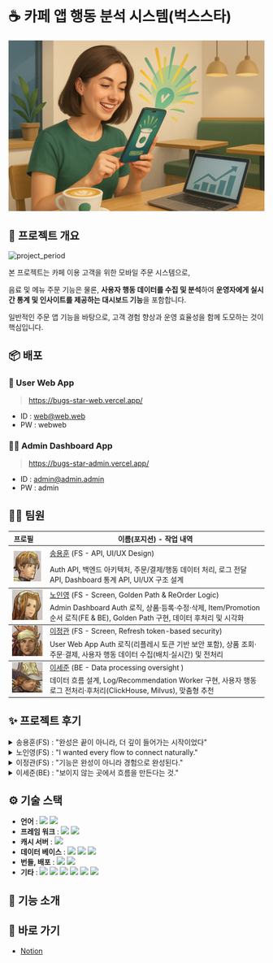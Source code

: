# ☕️ 카페 앱 행동 분석 시스템(벅스스타)

<div align="center">
<img src="https://github.com/Bucks-Star/.github/blob/main/profile/profileimgs/image.png" alt="메인" width="800" />
</div>

## 📝 프로젝트 개요
![project_period](https://img.shields.io/badge/Project%20Period-2025--08--04%20~%202025--09--20-024d28)<br>

본 프로젝트는 카페 이용 고객을 위한 모바일 주문 시스템으로, 

음료 및 메뉴 주문 기능은 물론, **사용자 행동 데이터를 수집 및 분석**하여 **운영자에게 실시간 통계 및 인사이트를 제공하는 대시보드 기능**을 포함합니다. 

일반적인 주문 앱 기능을 바탕으로, 고객 경험 향상과 운영 효율성을 함께 도모하는 것이 핵심입니다.

## 📦 배포

### 📱 User Web App
> https://bugs-star-web.vercel.app/
  - ID : web@web.web
  - PW : webweb

### 👩‍💻 Admin Dashboard App
> https://bugs-star-admin.vercel.app/
  - ID : admin@admin.admin
  - PW : admin

## 💁🏻 팀원
<table>
  <thead>
    <tr>
      <th style="white-space: nowrap;">프로필&nbsp;&nbsp;&nbsp;&nbsp;</th>
      <th>이름(포지션) - 작업 내역</th>
    </tr>
  </thead>
  <tbody>
    <tr>
        <td rowspan="2" style="vertical-align: top; padding: 10px;">
        <img src="https://github.com/fantasy-shop/.github/blob/main/profile/project_info/pic1.png?raw=true" alt="송용훈" style="min-width: 50px; width:60px; height: 60px;" />
      </td>
      <td><a href="https://github.com/yonghun16">송용훈</a> (FS - API, UI/UX Design)</td>
    </tr>
     <tr>
      <td colspan="2">Auth API, 백엔드 아키텍처, 주문/결제/행동 데이터 처리, 로그 전달 API, Dashboard 통계 API, UI/UX 구조 설계</td>
    </tr>
  </tbody>
  <tbody>
    <tr>
      <td rowspan="2" style="vertical-align: top; min-width: 50px;">
        <img src="https://github.com/fantasy-shop/.github/blob/main/profile/project_info/pic4.png?raw=true" alt="노인영" style="min-width: 50px; width:60px; height: 60px;" />
      </td>
      <td><a href="https://github.com/ines2131/">노인영</a> (FS - Screen, Golden Path & ReOrder Logic)</td>
    </tr>
     <tr>
       <td colspan="2">Admin Dashboard Auth 로직, 상품·등록·수정·삭제, Item/Promotion 순서 로직(FE & BE), Golden Path 구현, 데이터 후처리 및 시각화
</td>
     </tr>
    </tr>
  </tbody>
  <tbody>
    <tr>
      <td rowspan="2" style="vertical-align: top; min-width: 50px;">
        <img src="https://github.com/fantasy-shop/.github/blob/main/profile/project_info/pic3.png?raw=true" alt="이정관" style="min-width: 50px; width:60px; height: 60px;" />
      </td>
      <td><a href="https://github.com/LEEJUNGKWAN1">이정관</a> (FS - Screen, Refresh token-based security)</td>
    </tr>
      <tr>
        <td colspan="2">User Web App Auth 로직(리플레시 토큰 기반 보안 포함), 상품 조회·주문·결제, 사용자 행동 데이터 수집(배치·실시간) 및 전처리</td>
      </tr>
    </tr>
  </tbody>
  <tbody>
    <tr>
      <td rowspan="2" style="vertical-align: top; min-width: 50px;">
        <img src="https://github.com/fantasy-shop/.github/blob/main/profile/project_info/pic5.png?raw=true" alt="이세준" style="min-width: 50px; width:60px; height: 60px;" />
      </td>
      <td><a href="https://github.com/hello22433/">이세준</a> (BE - Data processing oversight )</td>
    </tr>
      <tr>
        <td colspan="2">데이터 흐름 설계, Log/Recommendation Worker 구현, 사용자 행동 로그 전처리·후처리(ClickHouse, Milvus), 맞춤형 추천</td>
      </tr>
    </tr>
  </tbody>
</table>

<!--

- **송용훈(FS)** : API Server
  - 웹 및 Admin용 인증(Auth) API 설계 및 구현
  - 백엔드 아키텍처 전반을 설계하고, 데이터 흐름과 API 안정성을 최적화
  - 주문, 결제, 사용자 행동 데이터 처리 등 핵심 비즈니스 로직과 API 개발
  - 수집된 사용자 행동 로그 데이터를 Worker로 전달하는 Log Data Delivery API 구현
  - Admin Dashboard에서 실시간 통계 및 인사이트 제공을 위한 Dashboard Data API 설계 및 구현
- **노인영(FS)** : Admin Dashboard App
  - Admin Dashboard의 주요 화면(Items, Promotions, Events) 설계 및 프론트엔드 구현
  - CRUD 기능 전반을 프론트에서 구현하고, 사용자 인터랙션과 상태 관리를 최적화
  - Items의 순서 변경 및 Promotion 우선순위 로직을 프론트와 백엔드에서 연동하여 구현
  - 운영자가 데이터를 직관적으로 이해할 수 있도록 통계 및 데이터 시각화 구현
- **이정관(FS)** : User Web App
  - 사용자 로그인, 회원가입, 프로파일 관리 기능 설계 및 구현
  - 전체 User Web App의 UI/UX와 기능 흐름 설계, 사용자 경험 최적화
  - 상품 목록 조회, 상세 정보 확인, 주문 처리 등 주요 사용자 기능 개발
  - 사용자의 행동 데이터를 배치 및 실시간 전송을 통해 수집 Data의 소실을 최소화하여 전송하는 기능 구현
- **이세준(FS)** : Log Worker, Recommendation Worker
  - 사용자 행동 로그를 가공, 처리, 저장하여 ClickHouse, Milvus 등 전용 DB에 적재
  - 실시간 또는 배치 방식으로 로그 데이터를 처리하는 Log Worker 구현
  - 추천 시스템(Recommendation Worker) 구현, 사용자 행동 데이터 기반으로 맞춤형 추천 제공
  - 백그라운드 작업(Worker) 설계 및 최적화, 서버 부하를 고려한 안정적 데이터 처리
  - 데이터 흐름과 Worker 간 연계 로직을 설계하여 전체 시스템 효율성 향상
-->

## ✨ 프로젝트 후기
<details>
  <summary>송용훈(FS) : "완성은 끝이 아니라, 더 깊이 들어가는 시작이었다"</summary>
  <table>
    <tr>
      <td align="center" width="160">
        <img src="https://raw.githubusercontent.com/yonghun16/yonghun16/main/images/profile.jpeg" width="160" height="160" />
      </td>
      <td>
        <p>
          이번 프로젝트에서 저는 서비스의 중앙이 되는 API 아키텍처를 설계하고,<br />
          인증, 주문, 결제, 로그 전달 등 여러 시스템이 유기적으로 연결되도록 만들었습니다.<br />
          모든 기능이 안정적으로 돌아가는 순간이 찾아왔지만, 그때 오히려 ‘이제 진짜 시작이구나’ 하는 생각이 들었습니다.<br /><br />
          API 하나를 완성할 때마다 더 나은 구조와 더 효율적인 데이터 흐름을 고민하게 되었고,<br />
          그 과정에서 개발은 단순히 코드를 완성하는 일이 아니라,<br />
          끊임없이 더 나은 방법을 탐구하는 여정이라는 걸 깨달았습니다.
        </p>
      </td>
    </tr>
  </table>
</details>

<details>
  <summary>노인영(FS) : "I wanted every flow to connect naturally."</summary>
  <table>
    <tr>
      <td align="center" width="160">
        <img src="https://raw.githubusercontent.com/yonghun16/yonghun16/main/images/profile.jpeg" width="160" height="160" />
      </td>
      <td>
        <p>
          While developing the Admin Dashboard, I focused not just on building simple CRUD interfaces, but on crafting a “Golden Path” where the user’s flow remains uninterrupted.<br /><br />
          I connected product and promotion management logic seamlessly across both frontend and backend, implementing authentication and data visualization to create a structure that administrators can intuitively understand and operate.<br />
          Throughout the process, I realized that what truly matters is not just how well something works, but how well it is experienced.<br /><br />
          This project became a turning point for me — a reminder to always seek the right balance between functionality and user experience.
        </p>
      </td>
    </tr>
  </table>
</details>

<details>
  <summary>이정관(FS) : "기능은 완성이 아니라 경험으로 완성된다."</summary>
  <table>
    <tr>
      <td align="center" width="160">
        <img src="https://raw.githubusercontent.com/yonghun16/yonghun16/main/images/profile.jpeg" width="160" height="160" />
      </td>
      <td>
        <p>
          User Web App을 개발하면서 가장 많이 고민했던 건, 단순히 로그인이나 주문이 ‘된다’가 아니라 사용자가 자연스럽게 느끼는 흐름이었습니다.<br />
          하나의 화면이 끝나면 다음 행동이 이어지도록, 그리고 데이터가 언제나 정확하게 반응하도록 세심하게 다듬었습니다.<br />
          특히 실시간 로그 전송과 배치 처리를 안정화하면서, 사용자의 행동이 곧 서비스의 신뢰로 이어진다는 걸 실감했습니다.<br /><br />
          결국 이번 프로젝트는 “작동하는 기능”보다 “느껴지는 경험”이 얼마나 중요한지를 다시 깨닫게 해준 시간이었습니다.
        </p>
      </td>
    </tr>
  </table>
</details>

<details>
  <summary>이세준(BE) : "보이지 않는 곳에서 흐름을 만든다는 것."</summary>
  <table>
    <tr>
      <td align="center" width="160">
        <img src="https://raw.githubusercontent.com/yonghun16/yonghun16/main/images/profile.jpeg" width="160" height="160" />
      </td>
      <td>
        <p>
          이번 프로젝트에서 저는 사용자 행동 로그를 수집하고, 가공하고, 추천으로 이어지는 데이터의 흐름을 설계했습니다.<br />
          직접 눈에 보이지 않는 백그라운드 작업이지만, 그 흐름이 안정적으로 이어질 때 서비스 전체가 살아 움직인다는 걸 느꼈습니다.<br />
          실시간 처리와 배치 작업을 조율하며, 시스템의 ‘속도’보다 더 중요한 건 ‘균형’과 ‘신뢰성’이라는 사실을 배웠습니다.<br /><br />
          이 경험은 제가 데이터를 다룰 때 단순한 기술 구현을 넘어, 흐름을 설계하는 엔지니어로 성장하는 계기가 되었습니다.
        </p>
      </td>
    </tr>
  </table>
</details>


## ⚙️ 기술 스택
- **언어** : <!-- TypeScript --><a href="https://www.typescriptlang.org"><img src="https://img.shields.io/badge/TypeScript-3178C6?style=flat&logo=TypeScript&logoColor=white" /></a> <!-- JavaScript --><a href="https://www.ecma-international.org/"><img src="https://img.shields.io/badge/JavaScript-F7DF1E?style=flat&logo=JavaScript&logoColor=white" /></a>
- **프레임 워크** : <!-- Next.js --><a href="https://nextjs.org"><img src="https://img.shields.io/badge/Next.js-000000?style=flat&logo=Next.js&logoColor=white" /></a> <!-- Express.js --><a href="https://expressjs.com/"><img src="https://img.shields.io/badge/Express-000000?style=flat&logo=Express&logoColor=white" /></a>
- **캐시 서버** : <!-- Redis --><a href="https://redis.io"><img src="https://img.shields.io/badge/Redis-FF4438?style=flat&logo=Redis&logoColor=white" /></a>
- **데이터 베이스** : <!-- MongoDB --><a href="https://www.mongodb.com/"><img src="https://img.shields.io/badge/MongoDB-47A248?style=flat&logo=MongoDB&logoColor=white" /></a> <!-- ClickHouse --><a href="https://clickhouse.com/"><img src="https://img.shields.io/badge/ClickHouse-FFCC01?style=flat&logo=ClickHouse&logoColor=white" /></a> <!-- milvus --><a href="https://milvus.io/ko"><img src="https://img.shields.io/badge/Milvus-00A1EA?style=flat&logo=Milvus&logoColor=white" /></a>
- **번들, 배포** : <!-- Turborepo --><a href="https://turborepo.com/"><img src="https://img.shields.io/badge/Turborepo-FF1E56?style=flat&logo=Turborepo&logoColor=white" /></a> <!-- OCI --><a href="https://www.oracle.com/cloud/"><img src="https://img.shields.io/badge/OCI-F80000?style=flat&logo=Oracle&logoColor=white" /></a> 
- **기타** : <!-- mongoose --><a href="https://mongoosejs.com/"><img src="https://img.shields.io/badge/Mongoose-880000?style=flat&logo=Mongoose&logoColor=white" /></a> <!-- Zustand --><a href="https://zustand-demo.pmnd.rs/"><img src="https://img.shields.io/badge/Zustand-FF9551?style=flat&logo=Zustand&logoColor=white" /></a> <!-- React Router --><a href="https://reactrouter.com"><img src="https://img.shields.io/badge/React_Router-CA4245?style=flat&logo=React%20router&logoColor=white" /></a> <!-- React Query --><a href="https://tanstack.com/query/latest"><img src="https://img.shields.io/badge/React_Query-FF4154?style=flat&logo=React%20query&logoColor=white" /></a> <!-- React Hook Form --><a href="https://react-hook-form.com"><img src="https://img.shields.io/badge/React_Hook_Form-EC5990?style=flat&logo=React%20hook%20form&logoColor=white" /></a> <!-- Tailwind CSS --><a href="https://tailwindcss.com"><img src="https://img.shields.io/badge/Tailwind-06B6D4?style=flat&logo=tailwindcss&logoColor=white" /></a>


## 🧩 기능 소개

## 🔗 바로 가기
- [Notion](https://www.notion.so/2454a00d5d0580b3a9fbedf3a4cf9085)
